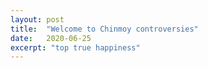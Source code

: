 ```yaml
---
layout: post
title:  "Welcome to Chinmoy controversies"
date:   2020-06-25
excerpt: "top true happiness"
---
```

